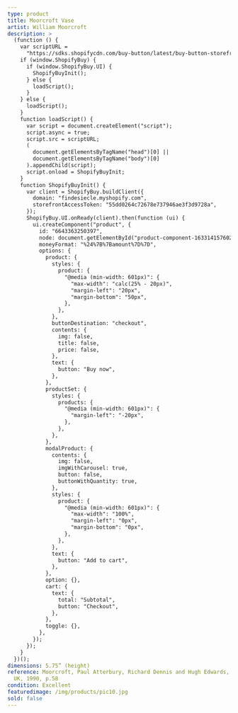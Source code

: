 ```yaml
---
type: product
title: Moorcroft Vase
artist: William Moorcroft
description: >
  (function () {
    var scriptURL =
      "https://sdks.shopifycdn.com/buy-button/latest/buy-button-storefront.min.js";
    if (window.ShopifyBuy) {
      if (window.ShopifyBuy.UI) {
        ShopifyBuyInit();
      } else {
        loadScript();
      }
    } else {
      loadScript();
    }
    function loadScript() {
      var script = document.createElement("script");
      script.async = true;
      script.src = scriptURL;
      (
        document.getElementsByTagName("head")[0] ||
        document.getElementsByTagName("body")[0]
      ).appendChild(script);
      script.onload = ShopifyBuyInit;
    }
    function ShopifyBuyInit() {
      var client = ShopifyBuy.buildClient({
        domain: "findesiecle.myshopify.com",
        storefrontAccessToken: "55dd0264c72678e737946ae3f3d9728a",
      });
      ShopifyBuy.UI.onReady(client).then(function (ui) {
        ui.createComponent("product", {
          id: "6643363250397",
          node: document.getElementById("product-component-1633141576025"),
          moneyFormat: "%24%7B%7Bamount%7D%7D",
          options: {
            product: {
              styles: {
                product: {
                  "@media (min-width: 601px)": {
                    "max-width": "calc(25% - 20px)",
                    "margin-left": "20px",
                    "margin-bottom": "50px",
                  },
                },
              },
              buttonDestination: "checkout",
              contents: {
                img: false,
                title: false,
                price: false,
              },
              text: {
                button: "Buy now",
              },
            },
            productSet: {
              styles: {
                products: {
                  "@media (min-width: 601px)": {
                    "margin-left": "-20px",
                  },
                },
              },
            },
            modalProduct: {
              contents: {
                img: false,
                imgWithCarousel: true,
                button: false,
                buttonWithQuantity: true,
              },
              styles: {
                product: {
                  "@media (min-width: 601px)": {
                    "max-width": "100%",
                    "margin-left": "0px",
                    "margin-bottom": "0px",
                  },
                },
              },
              text: {
                button: "Add to cart",
              },
            },
            option: {},
            cart: {
              text: {
                total: "Subtotal",
                button: "Checkout",
              },
            },
            toggle: {},
          },
        });
      });
    }
  })();
dimensions: 5.75” (height)
reference: Moorcroft, Paul Atterbury, Richard Dennis and Hugh Edwards, Somerset,
  UK, 1990, p.58
condition: Excellent
featuredimage: /img/products/pic10.jpg
sold: false
---
```

